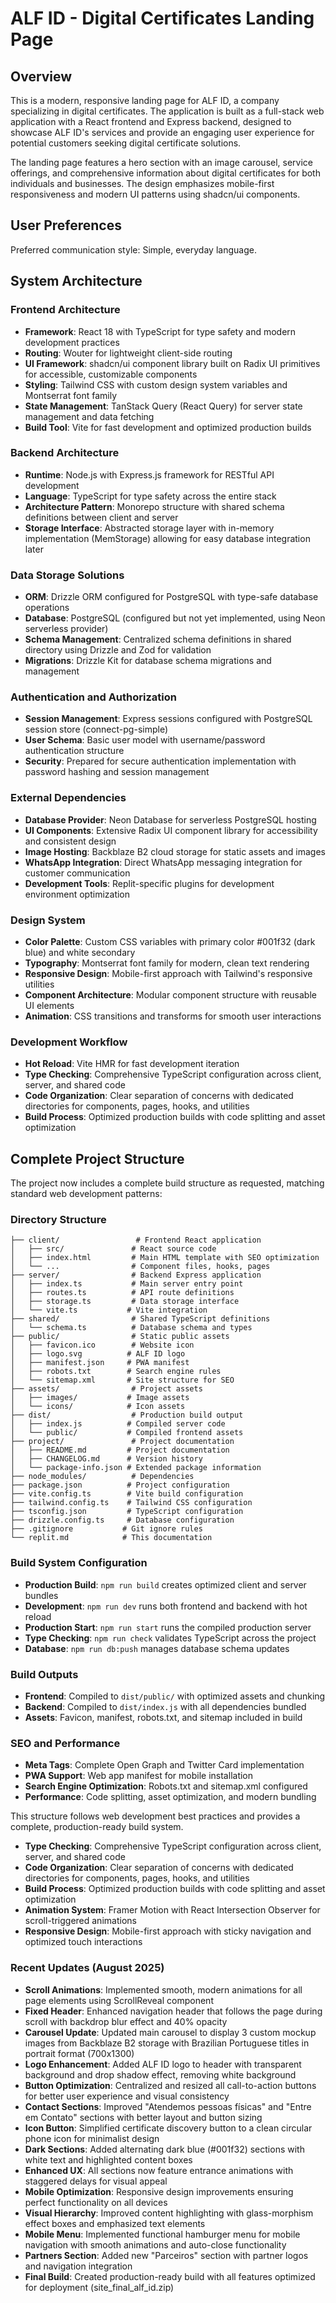 # ALF ID - Digital Certificates Landing Page

## Overview

This is a modern, responsive landing page for ALF ID, a company specializing in digital certificates. The application is built as a full-stack web application with a React frontend and Express backend, designed to showcase ALF ID's services and provide an engaging user experience for potential customers seeking digital certificate solutions.

The landing page features a hero section with an image carousel, service offerings, and comprehensive information about digital certificates for both individuals and businesses. The design emphasizes mobile-first responsiveness and modern UI patterns using shadcn/ui components.

## User Preferences

Preferred communication style: Simple, everyday language.

## System Architecture

### Frontend Architecture
- **Framework**: React 18 with TypeScript for type safety and modern development practices
- **Routing**: Wouter for lightweight client-side routing
- **UI Framework**: shadcn/ui component library built on Radix UI primitives for accessible, customizable components
- **Styling**: Tailwind CSS with custom design system variables and Montserrat font family
- **State Management**: TanStack Query (React Query) for server state management and data fetching
- **Build Tool**: Vite for fast development and optimized production builds

### Backend Architecture
- **Runtime**: Node.js with Express.js framework for RESTful API development
- **Language**: TypeScript for type safety across the entire stack
- **Architecture Pattern**: Monorepo structure with shared schema definitions between client and server
- **Storage Interface**: Abstracted storage layer with in-memory implementation (MemStorage) allowing for easy database integration later

### Data Storage Solutions
- **ORM**: Drizzle ORM configured for PostgreSQL with type-safe database operations
- **Database**: PostgreSQL (configured but not yet implemented, using Neon serverless provider)
- **Schema Management**: Centralized schema definitions in shared directory using Drizzle and Zod for validation
- **Migrations**: Drizzle Kit for database schema migrations and management

### Authentication and Authorization
- **Session Management**: Express sessions configured with PostgreSQL session store (connect-pg-simple)
- **User Schema**: Basic user model with username/password authentication structure
- **Security**: Prepared for secure authentication implementation with password hashing and session management

### External Dependencies
- **Database Provider**: Neon Database for serverless PostgreSQL hosting
- **UI Components**: Extensive Radix UI component library for accessibility and consistent design
- **Image Hosting**: Backblaze B2 cloud storage for static assets and images
- **WhatsApp Integration**: Direct WhatsApp messaging integration for customer communication
- **Development Tools**: Replit-specific plugins for development environment optimization

### Design System
- **Color Palette**: Custom CSS variables with primary color #001f32 (dark blue) and white secondary
- **Typography**: Montserrat font family for modern, clean text rendering
- **Responsive Design**: Mobile-first approach with Tailwind's responsive utilities
- **Component Architecture**: Modular component structure with reusable UI elements
- **Animation**: CSS transitions and transforms for smooth user interactions

### Development Workflow
- **Hot Reload**: Vite HMR for fast development iteration
- **Type Checking**: Comprehensive TypeScript configuration across client, server, and shared code
- **Code Organization**: Clear separation of concerns with dedicated directories for components, pages, hooks, and utilities
- **Build Process**: Optimized production builds with code splitting and asset optimization

## Complete Project Structure

The project now includes a complete build structure as requested, matching standard web development patterns:

### Directory Structure
```
├── client/                 # Frontend React application
│   ├── src/               # React source code
│   ├── index.html         # Main HTML template with SEO optimization
│   └── ...                # Component files, hooks, pages
├── server/                # Backend Express application
│   ├── index.ts           # Main server entry point
│   ├── routes.ts          # API route definitions
│   ├── storage.ts         # Data storage interface
│   └── vite.ts           # Vite integration
├── shared/                # Shared TypeScript definitions
│   └── schema.ts          # Database schema and types
├── public/                # Static public assets
│   ├── favicon.ico        # Website icon
│   ├── logo.svg          # ALF ID logo
│   ├── manifest.json     # PWA manifest
│   ├── robots.txt        # Search engine rules
│   └── sitemap.xml       # Site structure for SEO
├── assets/                # Project assets
│   ├── images/           # Image assets
│   └── icons/            # Icon assets
├── dist/                  # Production build output
│   ├── index.js          # Compiled server code
│   └── public/           # Compiled frontend assets
├── project/               # Project documentation
│   ├── README.md         # Project documentation
│   ├── CHANGELOG.md      # Version history
│   └── package-info.json # Extended package information
├── node_modules/          # Dependencies
├── package.json          # Project configuration
├── vite.config.ts        # Vite build configuration
├── tailwind.config.ts    # Tailwind CSS configuration
├── tsconfig.json         # TypeScript configuration
├── drizzle.config.ts     # Database configuration
├── .gitignore           # Git ignore rules
└── replit.md            # This documentation
```

### Build System Configuration
- **Production Build**: `npm run build` creates optimized client and server bundles
- **Development**: `npm run dev` runs both frontend and backend with hot reload
- **Production Start**: `npm run start` runs the compiled production server
- **Type Checking**: `npm run check` validates TypeScript across the project
- **Database**: `npm run db:push` manages database schema updates

### Build Outputs
- **Frontend**: Compiled to `dist/public/` with optimized assets and chunking
- **Backend**: Compiled to `dist/index.js` with all dependencies bundled
- **Assets**: Favicon, manifest, robots.txt, and sitemap included in build

### SEO and Performance
- **Meta Tags**: Complete Open Graph and Twitter Card implementation
- **PWA Support**: Web app manifest for mobile installation
- **Search Engine Optimization**: Robots.txt and sitemap.xml configured
- **Performance**: Code splitting, asset optimization, and modern bundling

This structure follows web development best practices and provides a complete, production-ready build system.
- **Type Checking**: Comprehensive TypeScript configuration across client, server, and shared code
- **Code Organization**: Clear separation of concerns with dedicated directories for components, pages, hooks, and utilities
- **Build Process**: Optimized production builds with code splitting and asset optimization
- **Animation System**: Framer Motion with React Intersection Observer for scroll-triggered animations
- **Responsive Design**: Mobile-first approach with sticky navigation and optimized touch interactions

### Recent Updates (August 2025)
- **Scroll Animations**: Implemented smooth, modern animations for all page elements using ScrollReveal component
- **Fixed Header**: Enhanced navigation header that follows the page during scroll with backdrop blur effect and 40% opacity
- **Carousel Update**: Updated main carousel to display 3 custom mockup images from Backblaze B2 storage with Brazilian Portuguese titles in portrait format (700x1300)
- **Logo Enhancement**: Added ALF ID logo to header with transparent background and drop shadow effect, removing white background
- **Button Optimization**: Centralized and resized all call-to-action buttons for better user experience and visual consistency
- **Contact Sections**: Improved "Atendemos pessoas físicas" and "Entre em Contato" sections with better layout and button sizing
- **Icon Button**: Simplified certificate discovery button to a clean circular phone icon for minimalist design
- **Dark Sections**: Added alternating dark blue (#001f32) sections with white text and highlighted content boxes
- **Enhanced UX**: All sections now feature entrance animations with staggered delays for visual appeal
- **Mobile Optimization**: Responsive design improvements ensuring perfect functionality on all devices
- **Visual Hierarchy**: Improved content highlighting with glass-morphism effect boxes and emphasized text elements
- **Mobile Menu**: Implemented functional hamburger menu for mobile navigation with smooth animations and auto-close functionality
- **Partners Section**: Added new "Parceiros" section with partner logos and navigation integration
- **Final Build**: Created production-ready build with all features optimized for deployment (site_final_alf_id.zip)